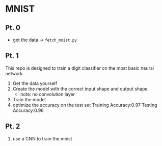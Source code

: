 # MNIST 

## Pt. 0 
* get the data -> `fetch_mnist.py`
## Pt. 1
This repo is designed to train a digit classifier on the most basic neural network. 
1. Get the data yourself 
2. Create the model with the correct input shape and output shape 
    * note: no convolution layer 
3. Train the model 
4. optimize the accuracy on the test set 
Training Accuracy:0.97
Testing Accuracy:0.96

## Pt. 2 
1. use a CNN to train the mnist
